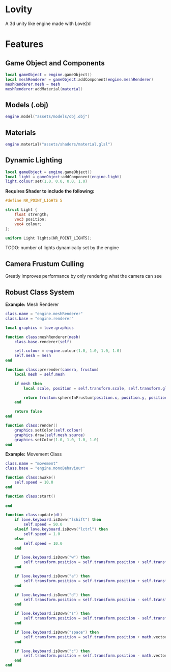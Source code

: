 # Lovity
A 3d unity like engine made with Love2d

# Features

## Game Object and Components
```lua
local gameObject = engine.gameObject()
local meshRenderer = gameObject:addComponent(engine.meshRenderer)
meshRenderer.mesh = mesh
meshRenderer:addMaterial(material)
```
## Models (.obj)
```lua
engine.model("assets/models/obj.obj")
```
## Materials
```lua
engine.material("assets/shaders/material.glsl")
```
## Dynamic Lighting
```lua
local gameObject = engine.gameObject()
local light = gameObject:addComponent(engine.light)
light.colour:set(1.0, 0.0, 0.0, 1.0)
```

**Requires Shader to include the following:**
```glsl
#define NR_POINT_LIGHTS 5

struct Light {
    float strength;
    vec3 position;
    vec4 colour;
};

uniform Light lights[NR_POINT_LIGHTS];
```
TODO: number of lights dynamically set by the engine

## Camera Frustum Culling
Greatly improves performance by only rendering what the camera can see

## Robust Class System
**Example:** Mesh Renderer
```lua
class.name = "engine.meshRenderer"
class.base = "engine.renderer"

local graphics = love.graphics

function class:meshRenderer(mesh)
	class.base.renderer(self)

	self.colour = engine.colour(1.0, 1.0, 1.0, 1.0)
	self.mesh = mesh
end

function class:prerender(camera, frustum)
	local mesh = self.mesh

	if mesh then
		local scale, position = self.transform.scale, self.transform.globalPosition

		return frustum:sphereInFrustum(position.x, position.y, position.z, mesh.extent:magnitude() * math.max(math.max(scale.x, scale.y), scale.z))
	end

	return false
end

function class:render()
	graphics.setColor(self.colour)
	graphics.draw(self.mesh.source)
	graphics.setColor(1.0, 1.0, 1.0, 1.0)
end
```

**Example:** Movement Class
```lua
class.name = "movement"
class.base = "engine.monoBehaviour"

function class:awake()
	self.speed = 10.0
end

function class:start()
	
end

function class:update(dt)
	if love.keyboard.isDown("lshift") then
		self.speed = 50.0
	elseif love.keyboard.isDown("lctrl") then
		self.speed = 1.0
	else
		self.speed = 10.0
	end

	if love.keyboard.isDown("w") then
		self.transform.position = self.transform.position + self.transform.forward * dt * self.speed
	end

	if love.keyboard.isDown("a") then
		self.transform.position = self.transform.position + self.transform.left * dt * self.speed
	end

	if love.keyboard.isDown("d") then
		self.transform.position = self.transform.position - self.transform.left * dt * self.speed
	end

	if love.keyboard.isDown("s") then
		self.transform.position = self.transform.position - self.transform.forward  * dt * self.speed
	end

	if love.keyboard.isDown("space") then
		self.transform.position = self.transform.position + math.vector3(0, 1, 0) * dt * self.speed
	end

	if love.keyboard.isDown("c") then
		self.transform.position = self.transform.position - math.vector3(0, 1, 0) * dt * self.speed
	end
end
```
